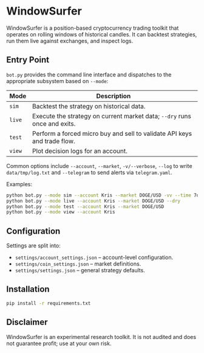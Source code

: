 # WindowSurfer

WindowSurfer is a position-based cryptocurrency trading toolkit that operates on
rolling windows of historical candles. It can backtest strategies, run them live
against exchanges, and inspect logs.

## Entry Point

`bot.py` provides the command line interface and dispatches to the appropriate
subsystem based on `--mode`:

| Mode | Description |
|------|-------------|
| `sim`  | Backtest the strategy on historical data. |
| `live` | Execute the strategy on current market data; `--dry` runs once and exits. |
| `test` | Perform a forced micro buy and sell to validate API keys and trade flow. |
| `view` | Plot decision logs for an account. |

Common options include `--account`, `--market`, `-v/--verbose`, `--log` to write
`data/tmp/log.txt` and `--telegram` to send alerts via `telegram.yaml`.

Examples:

```bash
python bot.py --mode sim --account Kris --market DOGE/USD -vv --time 7d
python bot.py --mode live --account Kris --market DOGE/USD --dry
python bot.py --mode test --account Kris --market DOGE/USD
python bot.py --mode view --account Kris
```

## Configuration

Settings are split into:

- `settings/account_settings.json` – account-level configuration.
- `settings/coin_settings.json` – market definitions.
- `settings/settings.json` – general strategy defaults.

## Installation

```bash
pip install -r requirements.txt
```

## Disclaimer

WindowSurfer is an experimental research toolkit. It is not audited and does
not guarantee profit; use at your own risk.
